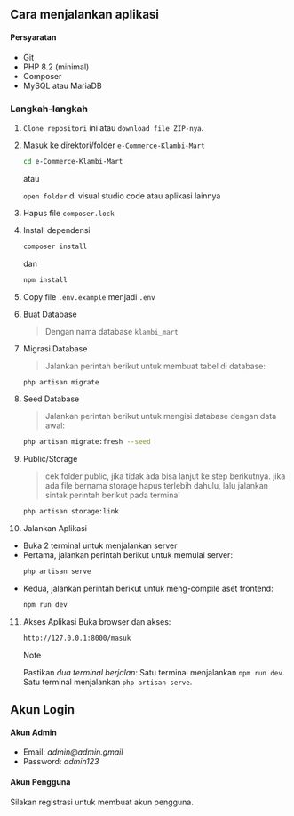 ## Cara menjalankan aplikasi
#### Persyaratan

-   Git
-   PHP 8.2 (minimal)
-   Composer
-   MySQL atau MariaDB
### Langkah-langkah

1. `Clone repositori` ini atau `download file ZIP-nya`.

2. Masuk ke direktori/folder `e-Commerce-Klambi-Mart`
    ```bash
    cd e-Commerce-Klambi-Mart
    ```
    atau

    `open folder` di visual studio code atau aplikasi lainnya 

3. Hapus file `composer.lock`
   
4.  Install dependensi
    ```bash
    composer install
    ```
    dan
     ```bash
    npm install
    ```
5. Copy file `.env.example` menjadi `.env`

6. Buat Database
   > Dengan nama database `klambi_mart`

7. Migrasi Database
   > Jalankan perintah berikut untuk membuat tabel di database:
    ```bash
    php artisan migrate
    ```
8. Seed Database
   > Jalankan perintah berikut untuk mengisi database dengan data awal:
    ```bash
    php artisan migrate:fresh --seed
    ```
9. Public/Storage
   > cek folder public, jika tidak ada bisa lanjut ke step berikutnya. jika ada file bernama storage hapus terlebih dahulu, lalu jalankan sintak perintah berikut pada terminal
    ```bash
    php artisan storage:link    
    ```

10. Jalankan Aplikasi
-   Buka 2 terminal untuk menjalankan server
-   Pertama, jalankan perintah berikut untuk memulai server:    
    ```bash
    php artisan serve
    ```
-   Kedua, jalankan perintah berikut untuk meng-compile aset frontend:
    ```bash
    npm run dev
    ```

11. Akses Aplikasi
    Buka browser dan akses:    
    ```bash
    http://127.0.0.1:8000/masuk
    ```

    > [!NOTE]
    > Pastikan _dua terminal berjalan_:
    > Satu terminal menjalankan `npm run dev`.
    > Satu terminal menjalankan `php artisan serve`.

## Akun Login
#### Akun Admin
- Email: _admin@admin.gmail_
- Password: _admin123_
#### Akun Pengguna
Silakan registrasi untuk membuat akun pengguna.